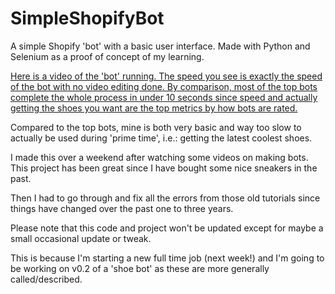 # SimpleShopifyBot
A simple Shopify 'bot' with a basic user interface. Made with Python and Selenium as a proof of concept of my learning.

[Here is a video of the 'bot' running. The speed you see is exactly the speed of the bot with no video editing done. By comparison, most of the top bots complete the whole process in under 10 seconds since speed and actually getting the shoes you want are the top metrics by how bots are rated.](https://youtu.be/Tjl3IDnPF3g)

Compared to the top bots, mine is both very basic and way too slow to actually be used during 'prime time', i.e.: getting the latest coolest shoes.

I made this over a weekend after watching some videos on making bots. This project has been great since I have bought some nice sneakers in the past.

Then I had to go through and fix all the errors from those old tutorials since things have changed over the past one to three years.

Please note that this code and project won't be updated except for maybe a small occasional update or tweak.

This is because I'm starting a new full time job (next week!) and I'm going to be working on v0.2 of a 'shoe bot' as these are more generally called/described.
